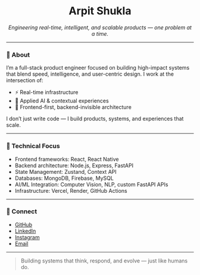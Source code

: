 <h1 align="center">Arpit Shukla</h1>
<p align="center"><em>Engineering real-time, intelligent, and scalable products — one problem at a time.</em></p>

---

### 👋 About

I’m a full-stack product engineer focused on building high-impact systems that blend speed, intelligence, and user-centric design. I work at the intersection of:

- ⚡ Real-time infrastructure
- 🤖 Applied AI & contextual experiences
- 🧠 Frontend-first, backend-invisible architecture

I don’t just write code — I build products, systems, and experiences that scale.

---


### 🧩 Technical Focus

- Frontend frameworks: React, React Native  
- Backend architecture: Node.js, Express, FastAPI  
- State Management: Zustand, Context API  
- Databases: MongoDB, Firebase, MySQL  
- AI/ML Integration: Computer Vision, NLP, custom FastAPI APIs  
- Infrastructure: Vercel, Render, GitHub Actions  

---

### 🔗 Connect

- [GitHub](https://github.com/arpitshukla9)  
- [LinkedIn](https://www.linkedin.com/in/9arpitshukla)  
- [Instagram](https://instagram.com/thetaaverse)  
- [Email](mailto:arpitshukla0901@gmail.com)

---

> Building systems that think, respond, and evolve — just like humans do.
